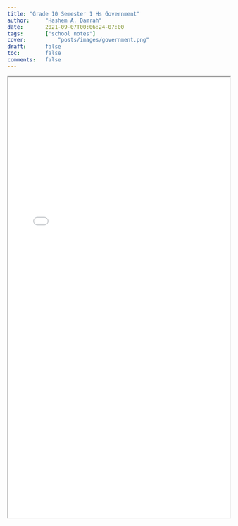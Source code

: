 ```yaml
---
title: "Grade 10 Semester 1 Hs Government"
author:     "Hashem A. Damrah"
date:       2021-09-07T00:06:24-07:00
tags:       ["school notes"]
cover:        	"posts/images/government.png"
draft:      false
toc:        false
comments:   false
---
```


<iframe src="/pdf/Grade-10/semester-1/hs-government.pdf" width="100%" height="1000px">This browser does not support pdfs</iframe>
